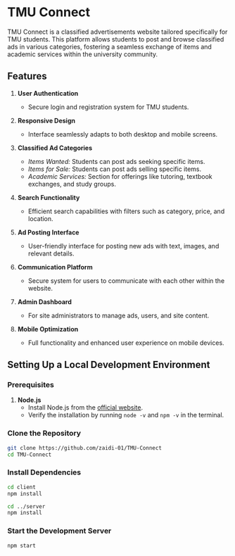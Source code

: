# TMU Connect

TMU Connect is a classified advertisements website tailored specifically for TMU students.
This platform allows students to post and browse classified ads in various categories,
fostering a seamless exchange of items and academic services within the university community.

## Features

1. **User Authentication**
   - Secure login and registration system for TMU students.

2. **Responsive Design**
   - Interface seamlessly adapts to both desktop and mobile screens.

3. **Classified Ad Categories**
   - *Items Wanted:* Students can post ads seeking specific items.
   - *Items for Sale:* Students can post ads selling specific items.
   - *Academic Services:* Section for offerings like tutoring, textbook exchanges, and study groups.

4. **Search Functionality**
   - Efficient search capabilities with filters such as category, price, and location.

5. **Ad Posting Interface**
   - User-friendly interface for posting new ads with text, images, and relevant details.

6. **Communication Platform**
   - Secure system for users to communicate with each other within the website.

7. **Admin Dashboard**
   - For site administrators to manage ads, users, and site content.

8. **Mobile Optimization**
   - Full functionality and enhanced user experience on mobile devices.

## Setting Up a Local Development Environment

### Prerequisites

1. **Node.js**
   - Install Node.js from the [official website](https://nodejs.org/).
   - Verify the installation by running `node -v` and `npm -v` in the terminal.

### Clone the Repository

```bash
git clone https://github.com/zaidi-01/TMU-Connect
cd TMU-Connect
```

### Install Dependencies

```bash
cd client
npm install

cd ../server
npm install
```

### Start the Development Server

```bash
npm start
```
